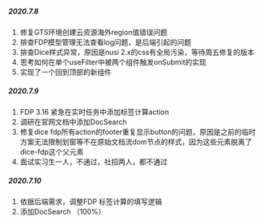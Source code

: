 ##### 2020.7.8

1. 修复GTS环境创建云资源海外region值错误问题
2. 排查FDP模型管理无法查看log问题，是后端引起的问题
3. 排查Dice样式异常，原因是nusi 2.x的css有全局污染，等待周五修复的版本
4. 思考如何在单个useFilter中被两个组件触发onSubmit的实现
5. 实现了一个回到顶部的新组件

##### 2020.7.9

1. FDP 3.16 紧急在实时任务中添加标签计算action
2. 调研在官网文档中添加DocSearch
3. 修复dice fdp所有action的footer重复显示button的问题，原因是之前的临时方案无法限制划窗等不在原始文档流dom节点的样式，因为这些元素脱离了dice-fdp这个父元素
4. 面试实习生一人，不通过，社招两人，都不通过

##### 2020.7.10

1. 依据后端需求，调整FDP 标签计算的填写逻辑
2. 添加DocSearch （100%）